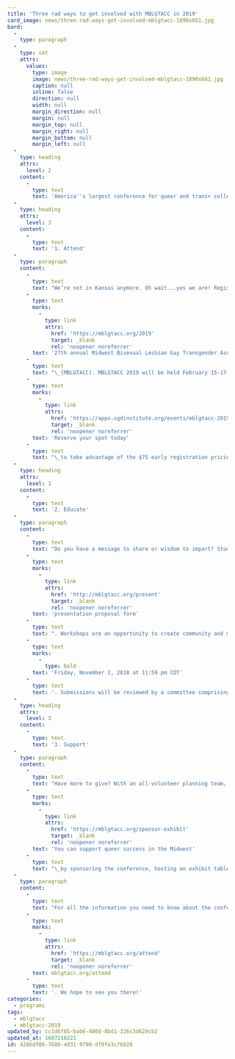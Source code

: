 ```yaml
---
title: 'Three rad ways to get involved with MBLGTACC in 2019'
card_image: news/three-rad-ways-get-involved-mblgtacc-1090x681.jpg
bard:
  -
    type: paragraph
  -
    type: set
    attrs:
      values:
        type: image
        image: news/three-rad-ways-get-involved-mblgtacc-1090x681.jpg
        caption: null
        inline: false
        direction: null
        width: null
        margin_direction: null
        margin: null
        margin_top: null
        margin_right: null
        margin_bottom: null
        margin_left: null
  -
    type: heading
    attrs:
      level: 2
    content:
      -
        type: text
        text: 'America''s largest conference for queer and trans+ college students is 15 weeks away. Here''s how you can get connected and stay connected.'
  -
    type: heading
    attrs:
      level: 3
    content:
      -
        type: text
        text: '1. Attend'
  -
    type: paragraph
    content:
      -
        type: text
        text: "We’re not in Kansas anymore. Oh wait...yes we are! Registration is open for the\_"
      -
        type: text
        marks:
          -
            type: link
            attrs:
              href: 'https://mblgtacc.org/2019'
              target: _blank
              rel: 'noopener noreferrer'
        text: '27th annual Midwest Bisexual Lesbian Gay Transgender Asexual College Conference'
      -
        type: text
        text: "\_(MBLGTACC). MBLGTACC 2019 will be held February 15-17 in Wichita, Kansas and organized by students from Wichita State University.MBLGTACC will feature a variety of keynote speakers, educational workshops, live entertainment, a resource fair, and more.\_"
      -
        type: text
        marks:
          -
            type: link
            attrs:
              href: 'https://apps.sgdinstitute.org/events/mblgtacc-2019'
              target: _blank
              rel: 'noopener noreferrer'
        text: 'Reserve your spot today'
      -
        type: text
        text: "\_to take advantage of the $75 early registration pricing through December 31, 2018."
  -
    type: heading
    attrs:
      level: 3
    content:
      -
        type: text
        text: '2. Educate'
  -
    type: paragraph
    content:
      -
        type: text
        text: "Do you have a message to share or wisdom to impart? Students, staff, faculty, community organizers, and others are invited to submit their workshop ideas through the\_"
      -
        type: text
        marks:
          -
            type: link
            attrs:
              href: 'http://mblgtacc.org/present'
              target: _blank
              rel: 'noopener noreferrer'
        text: 'presentation proposal form'
      -
        type: text
        text: ". Workshops are an opportunity to create community and meaningful discussion amongst students across the Midwest.Presentation proposals are due by\_"
      -
        type: text
        marks:
          -
            type: bold
        text: 'Friday, November 2, 2018 at 11:59 pm CDT'
      -
        type: text
        text: '. Submissions will be reviewed by a committee comprising students, staff, and advisors. Presenters will be notified of the status of their proposal in early December.'
  -
    type: heading
    attrs:
      level: 3
    content:
      -
        type: text
        text: '3. Support'
  -
    type: paragraph
    content:
      -
        type: text
        text: "Have more to give? With an all-volunteer planning team, gifts made to MBLGTACC go directly to the cost of programming, resources, and operations that make the conference possible.\_"
      -
        type: text
        marks:
          -
            type: link
            attrs:
              href: 'https://mblgtacc.org/sponsor-exhibit'
              target: _blank
              rel: 'noopener noreferrer'
        text: 'You can support queer success in the Midwest'
      -
        type: text
        text: "\_by sponsoring the conference, hosting an exhibit table at the resource fair, or by purchasing ad space in the program."
  -
    type: paragraph
    content:
      -
        type: text
        text: "For all the information you need to know about the conference, lodging, transportation, and more visit\_"
      -
        type: text
        marks:
          -
            type: link
            attrs:
              href: 'https://mblgtacc.org/attend'
              target: _blank
              rel: 'noopener noreferrer'
        text: mblgtacc.org/attend
      -
        type: text
        text: '. We hope to see you there!'
categories:
  - programs
tags:
  - mblgtacc
  - mblgtacc-2019
updated_by: cc1d6f85-bab6-480d-8bd1-226c3d628cb2
updated_at: 1607216221
id: 428bdf06-7680-4d31-9790-df0fe3c76b28
---
```


